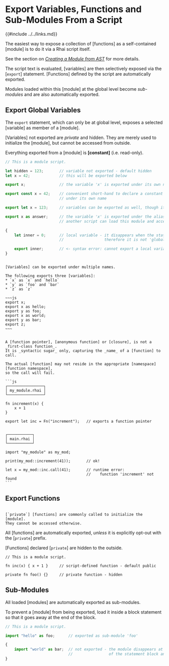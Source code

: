 Export Variables, Functions and Sub-Modules From a Script
========================================================

{{#include ../../links.md}}


The easiest way to expose a collection of [functions] as a self-contained [module] is to do it via a Rhai script itself.

See the section on [_Creating a Module from AST_]({{rootUrl}}/rust/modules/ast.md) for more details.

The script text is evaluated, [variables] are then selectively exposed via the [`export`] statement.
[Functions] defined by the script are automatically exported.

Modules loaded within this [module] at the global level become _sub-modules_ and are also automatically exported.


Export Global Variables
----------------------

The `export` statement, which can only be at global level, exposes a selected [variable] as member of a [module].

[Variables] not exported are _private_ and hidden. They are merely used to initialize the [module],
but cannot be accessed from outside.

Everything exported from a [module] is **[constant]** (i.e. read-only).

```js
// This is a module script.

let hidden = 123;       // variable not exported - default hidden
let x = 42;             // this will be exported below

export x;               // the variable 'x' is exported under its own name

export const x = 42;    // convenient short-hand to declare a constant and export it
                        // under its own name

export let x = 123;     // variables can be exported as well, though it'll still be constant

export x as answer;     // the variable 'x' is exported under the alias 'answer'
                        // another script can load this module and access 'x' as 'module::answer'

{
    let inner = 0;      // local variable - it disappears when the statement block ends,
                        //                  therefore it is not 'global' and cannot be exported

    export inner;       // <- syntax error: cannot export a local variable
}
```

```admonish tip "Tip: Multiple exports"

[Variables] can be exported under multiple names.

The following exports three [variables]:
* `x` as `x` and `hello`
* `y` as `foo` and `bar`
* `z` as `z`

~~~js
export x;
export x as hello;
export y as foo;
export x as world;
export y as bar;
export z;
~~~
```

~~~admonish danger "Do not export closures"

A [function pointer], [anonymous function] or [closure], is not a _first-class function_.
It is _syntactic sugar_ only, capturing the _name_ of a [function] to call.

The actual [function] may not reside in the appropriate [namespace][function namespace],
so the call will fail.

```js
┌────────────────┐
│ my_module.rhai │
└────────────────┘

fn increment(x) {
    x + 1
}

export let inc = Fn("increment");   // exports a function pointer


┌───────────┐
│ main.rhai │
└───────────┘

import "my_module" as my_mod;

print(my_mod::increment(41));       // ok!

let x = my_mod::inc.call(41);       // runtime error:
                                    //    function 'increment' not found
```
~~~


Export Functions
----------------

```admonish info.side-wide "Private functions"

[`private`] [functions] are commonly called to initialize the [module].
They cannot be accessed otherwise.
```

All [functions] are automatically exported, _unless_ it is explicitly opt-out with the [`private`] prefix.

[Functions] declared [`private`] are hidden to the outside.

```rust,no_run
// This is a module script.

fn inc(x) { x + 1 }     // script-defined function - default public

private fn foo() {}     // private function - hidden
```


Sub-Modules
-----------

All loaded [modules] are automatically exported as sub-modules.

To prevent a [module] from being exported, load it inside a block statement so that it goes away at the
end of the block.

```js
// This is a module script.

import "hello" as foo;      // exported as sub-module 'foo'

{
    import "world" as bar;  // not exported - the module disappears at the end
                            //                of the statement block and is not 'global'
}
```
